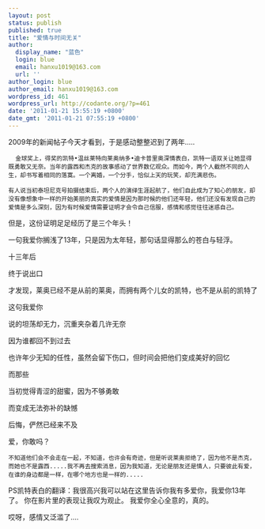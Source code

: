 ```yaml
---
layout: post
status: publish
published: true
title: "爱情与时间无关"
author:
  display_name: "蓝色"
  login: blue
  email: hanxu1019@163.com
  url: ''
author_login: blue
author_email: hanxu1019@163.com
wordpress_id: 461
wordpress_url: http://codante.org/?p=461
date: '2011-01-21 15:55:19 +0800'
date_gmt: '2011-01-21 07:55:19 +0800'
---
```



2009年的新闻帖子今天才看到，于是感动整整迟到了两年.....

      金球奖上，得奖的凯特•温丝莱特向莱奥纳多•迪卡普里奥深情表白，凯特一语双关让她显得既勇敢又无奈。当年的露西和杰克的故事感动了世界数亿观众。而如今，两个人截然不同的人生，却书写着相同的落寞。一个离婚，一个分手，恰似上天的玩笑，却充满悲伤。

    有人说当初泰坦尼克号拍摄结束后，两个人的演绎生涯起航了，他们自此成为了知心的朋友，却没有像想象中一样的开始美丽的真实的爱情是因为那时候的他们还年轻，他们还没有发现自己的爱情是多么深刻，因为有时候爱情需要证明才会令自己信服，感情和感觉往往迷惑自己。

但是，这份证明足足经历了是三个年头！

一句我爱你搁浅了13年，只是因为太年轻，那句话显得那么的苍白与轻浮。  

十三年后  

终于说出口  

才发现，莱奥已经不是从前的莱奥，而拥有两个儿女的凯特，也不是从前的凯特了

这句我爱你  

说的坦荡却无力，沉重夹杂着几许无奈  

因为谁都回不到过去  

也许年少无知的任性，虽然会留下伤口，但时间会把他们变成美好的回忆  

而那些  

当初觉得青涩的甜蜜，因为不够勇敢  

而变成无法弥补的缺憾  

后悔，俨然已经来不及

爱，你敢吗？

    不知道他们会不会走在一起，不知道，也许会有奇迹，但是听说莱奥拒绝了，因为他不是杰克，而她也不是露西.....我不再去搜索消息，因为我知道，无论是朋友还是情人，只要彼此有爱，在谁的身边都是一样，在哪个地方也是一样的.....

PS凯特表白的翻译：我很高兴我可以站在这里告诉你我有多爱你，我爱你13年了。 你在影片里的表现让我叹为观止。 我爱你全心全意的，真的。

哎呀，感情又泛滥了....